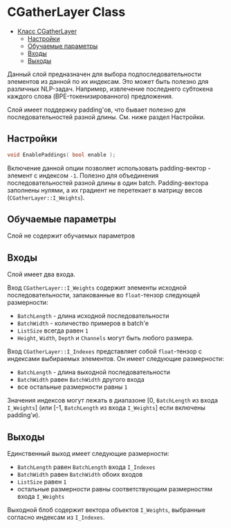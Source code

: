 # CGatherLayer Class

<!-- TOC -->

- [Класс CGatherLayer](#класс-cgatherlayer)
    - [Настройки](#настройки)
    - [Обучаемые параметры](#обучаемые-параметры)
    - [Входы](#входы)
    - [Выходы](#выходы)

<!-- /TOC -->

Данный слой предназначен для выбора подпоследовательности элементов из данной по их индексам.
Это может быть полезно для различных NLP-задач. Например, извлечение последнего субтокена каждого слова (BPE-токенизированного) предложения.

Слой имеет поддержку padding'ов, что бывает полезно для последовательностей разной длины.
См. ниже раздел Настройки.

## Настройки

```c++
void EnablePaddings( bool enable );
```

Включение данной опции позволяет использовать padding-вектор - элемент с индексом `-1`.
Полезно для объединения последовательностей разной длины в один batch.
Padding-вектора заполнены нулями, а их градиент не перетекает в матрицу весов (`CGatherLayer::I_Weights`).

## Обучаемые параметры

Слой не содержит обучаемых параметров

## Входы

Слой имеет два входа.

Вход `CGatherLayer::I_Weights` содержит элементы исходной последовательности, запакованные во `float`-тензор следующей размерности:

- `BatchLength` - длина исходной последовательности
- `BatchWidth` - количество примеров в batch'е
- `ListSize` всегда равен `1`
- `Height`, `Width`, `Depth` и `Channels` могут быть любого размера.

Вход `CGatherLayer::I_Indexes` представляет собой `float`-тензор с индексами выбираемых элементов. Он имеет следующие размерности:

- `BatchLength` - длина выходной последовательности
- `BatchWidth` равен `BatchWidth` другого входа
- все остальные размерности равны `1`

Значения индексов могут лежать в диапазоне [0, `BatchLength` из входа `I_Weights`] (или [-1, `BatchLength` из входа `I_Weights`] если включены padding'и).

## Выходы

Единственный выход имеет следующие размерности:

- `BatchLength` равен `BatchLength` входа `I_Indexes`
- `BatchWidth` равен `BatchWidth` обоих входов
- `ListSize` равен `1`
- остальные размерности равны соответствующим размерностям входа `I_Weights`

Выходной блоб содержит вектора объектов `I_Weights`, выбранные согласно индексам из `I_Indexes`.
